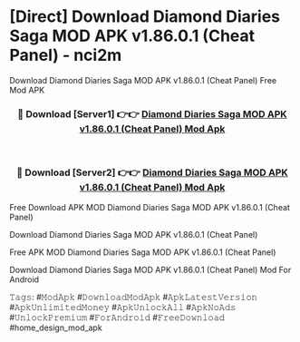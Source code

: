 # [Direct] Download Diamond Diaries Saga MOD APK v1.86.0.1 (Cheat Panel) - nci2m
Download Diamond Diaries Saga MOD APK v1.86.0.1 (Cheat Panel) Free Mod APK

<div align="center">
<h3>🔴 Download [Server1] 👉👉 <a href="https://apk-comot.site?title=Diamond_Diaries_Saga_MOD_APK_v1.86.0.1_(Cheat_Panel)">Diamond Diaries Saga MOD APK v1.86.0.1 (Cheat Panel) Mod Apk</a></h3><br>

<h3>🔴 Download [Server2] 👉👉 <a href="https://apk-comot.site?title=Diamond_Diaries_Saga_MOD_APK_v1.86.0.1_(Cheat_Panel)">Diamond Diaries Saga MOD APK v1.86.0.1 (Cheat Panel) Mod Apk</a></h3>
</div>


Free Download APK MOD Diamond Diaries Saga MOD APK v1.86.0.1 (Cheat Panel)

Download Diamond Diaries Saga MOD APK v1.86.0.1 (Cheat Panel) 

Free APK MOD Diamond Diaries Saga MOD APK v1.86.0.1 (Cheat Panel) 

Download Diamond Diaries Saga MOD APK v1.86.0.1 (Cheat Panel) Mod For Android

𝚃𝚊𝚐𝚜: #𝙼𝚘𝚍𝙰𝚙𝚔 #𝙳𝚘𝚠𝚗𝚕𝚘𝚊𝚍𝙼𝚘𝚍𝙰𝚙𝚔 #𝙰𝚙𝚔𝙻𝚊𝚝𝚎𝚜𝚝𝚅𝚎𝚛𝚜𝚒𝚘𝚗 #𝙰𝚙𝚔𝚄𝚗𝚕𝚒𝚖𝚒𝚝𝚎𝚍𝙼𝚘𝚗𝚎𝚢 #𝙰𝚙𝚔𝚄𝚗𝚕𝚘𝚌𝚔𝙰𝚕𝚕 #𝙰𝚙𝚔𝙽𝚘𝙰𝚍𝚜 #𝚄𝚗𝚕𝚘𝚌𝚔𝙿𝚛𝚎𝚖𝚒𝚞𝚖 #𝙵𝚘𝚛𝙰𝚗𝚍𝚛𝚘𝚒𝚍 #𝙵𝚛𝚎𝚎𝙳𝚘𝚠𝚗𝚕𝚘𝚊𝚍 #home_design_mod_apk